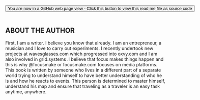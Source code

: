 <span style=display:none; >[You are now in a GitHub source code view - click this link to view Read Me file as a web page]( https://launchandlearn.github.io/index.html#online-version2/about-the-author.md "View file as a web page." ) </span>

<div><input type=button class = 'btn btn-secondary btn-sm' onclick="window.location.href='https://github.com/launchandlearn/launchandlearn.github.io/blob/master/online-version2/about-the-author.md'";
value='You are now in a GitHub web page view - Click this button to view this read me file as source code' class="btn btn-primary" title="Download versions available for you to remix" ></div>


<br>

## ABOUT THE AUTHOR

First, I am a writer. I believe you know that already. I am an entrepreneur, a musician and I love to carry out experiments. I recently undertook new projects at wavesglasses.com which progressed into oxvy.com and I am also involved in grid.systems .I believe that focus makes things happen and this is why @focusmake or focusmake.com focuses on media platforms. This book is written by someone who lives in a different part of a separate world trying to understand himself to have better understanding of who he is and how he reacts to events. This person is determined to master himself, understand his map and ensure that traveling as a traveler is an easy task anytime, anywhere.